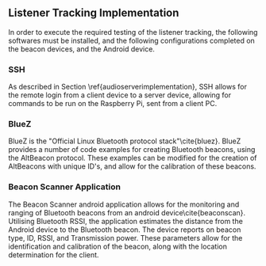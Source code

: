 ## Listener Tracking Implementation

In order to execute the required testing of the listener tracking, the following
softwares must be installed, and the following configurations completed on the
beacon devices, and the Android device.

### SSH

As described in Section \ref{audioserverimplementation}, SSH allows for the
remote login from a client device to a server device, allowing for commands to
be run on the Raspberry Pi, sent from a client PC.

### BlueZ

BlueZ is the "Official Linux Bluetooth protocol stack"\cite{bluez}. BlueZ
provides a number of code examples for creating Bluetooth beacons, using the
AltBeacon protocol. These examples can be modified for the creation of
AltBeacons with unique ID's, and allow for the calibration of these beacons.

### Beacon Scanner Application

The Beacon Scanner android application allows for the monitoring and ranging of
Bluetooth beacons from an android device\cite{beaconscan}. Utilising Bluetooth
RSSI, the application estimates the distance from the Android device to the
Bluetooth beacon. The device reports on beacon type, ID, RSSI, and Transmission
power. These parameters allow for the identification and calibration of the
beacon, along with the location determination for the client.
